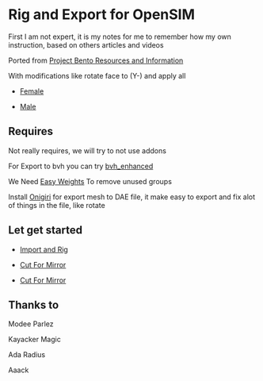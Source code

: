 # Rig and Export for OpenSIM

First I am not expert, it is my notes for me to remember how my own instruction, based on others articles and videos

Ported from [Project Bento Resources and Information](https://wiki.secondlife.com/wiki/Project_Bento_Resources_and_Information)

With modifications like rotate face to (Y-) and apply all

* [Female](Female_SL_Bento_Fixed.blend)

* [Male](Female_SL_Bento_Fixed.blend)

## Requires

Not really requires, we will try to not use addons

For Export to bvh you can try [bvh_enhanced](https://github.com/walkoncross/blender_bvh_addon_enhanced)

We Need [Easy Weights](https://studio.blender.org/pipeline/addons/easy_weights) To remove unused groups

Install [Onigiri](https://github.com/nessaki/Onigiri) for export mesh to DAE file, it make easy to export and fix alot of things in the file, like rotate

## Let get started

* [Import and Rig](./examples/ImportAndRig)

* [Cut For Mirror](./examples/CutForMirror)

* [Cut For Mirror](./examples/RigMirror)


## Thanks to

Modee Parlez

Kayacker Magic

Ada Radius

Aaack
